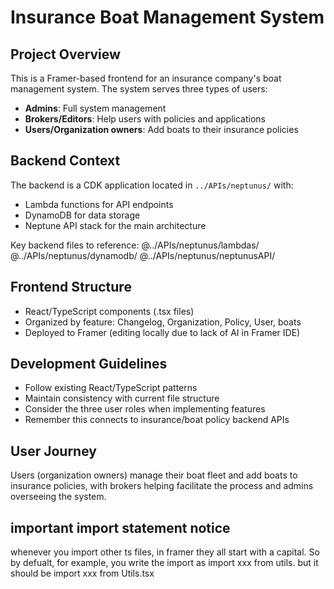 # Insurance Boat Management System

## Project Overview
This is a Framer-based frontend for an insurance company's boat management system. The system serves three types of users:
- **Admins**: Full system management
- **Brokers/Editors**: Help users with policies and applications
- **Users/Organization owners**: Add boats to their insurance policies

## Backend Context
The backend is a CDK application located in `../APIs/neptunus/` with:
- Lambda functions for API endpoints
- DynamoDB for data storage
- Neptune API stack for the main architecture

Key backend files to reference:
@../APIs/neptunus/lambdas/
@../APIs/neptunus/dynamodb/
@../APIs/neptunus/neptunusAPI/

## Frontend Structure
- React/TypeScript components (.tsx files)
- Organized by feature: Changelog, Organization, Policy, User, boats
- Deployed to Framer (editing locally due to lack of AI in Framer IDE)

## Development Guidelines
- Follow existing React/TypeScript patterns
- Maintain consistency with current file structure
- Consider the three user roles when implementing features
- Remember this connects to insurance/boat policy backend APIs

## User Journey
Users (organization owners) manage their boat fleet and add boats to insurance policies, with brokers helping facilitate the process and admins overseeing the system.

## important import statement notice
whenever you import other ts files, in framer they all start with a capital. So by defualt, for example, you write the import as import xxx from utils. but it should be import xxx from Utils.tsx